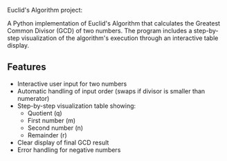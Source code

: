 Euclid's Algorithm project:

A Python implementation of Euclid's Algorithm that calculates the Greatest Common Divisor (GCD) of two numbers. 
The program includes a step-by-step visualization of the algorithm's execution through an interactive table display.

## Features

- Interactive user input for two numbers
- Automatic handling of input order (swaps if divisor is smaller than numerator)
- Step-by-step visualization table showing:
  - Quotient (q)
  - First number (m)
  - Second number (n)
  - Remainder (r)
- Clear display of final GCD result
- Error handling for negative numbers
